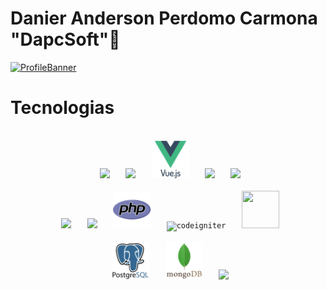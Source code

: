 # Danier Anderson Perdomo Carmona "DapcSoft"👋

[![ProfileBanner](https://github.com/Davekibh/Davekibh/blob/main/Images/Banner%20Image.png)](https://Davekibh.github.io)

# Tecnologias
<div align="center">
<br />
 <code>  <img  src="https://www.vectorlogo.zone/logos/reactjs/reactjs-ar21.svg"> </code>
 <code>  <img  src="https://www.vectorlogo.zone/logos/angular/angular-ar21.svg"> </code>
 <code>  <img  width="60" src="https://raw.githubusercontent.com/devicons/devicon/master/icons/vuejs/vuejs-original-wordmark.svg"> </code>
 <code>  <img  width="60" src="https://raw.githubusercontent.com/prplx/svg-logos/5585531d45d294869c4eaab4d7cf2e9c167710a9/svg/materialize.svg"> </code>
 <code>  <img  src="https://www.vectorlogo.zone/logos/getbootstrap/getbootstrap-ar21.svg"> </code>
<br />
</div>
<div align="center">
<br />
 <code>  <img  src="https://www.vectorlogo.zone/logos/javascript/javascript-ar21.svg"> </code>
 <code>  <img  src="https://www.vectorlogo.zone/logos/typescriptlang/typescriptlang-ar21.svg"> </code>
 <code>  <img  width="60" src="https://raw.githubusercontent.com/devicons/devicon/master/icons/php/php-original.svg"> </code>
 <code>  <img  src="https://cdn.worldvectorlogo.com/logos/codeigniter.svg" alt="codeigniter" width="60" height="60"> </code>
 <code>  <img  src="https://images.icon-icons.com/2699/PNG/512/laravel_logo_icon_170314.png" width="60" height="60""> </code>
<br />
</div>

<div align="center">
<br />
 <code>  <img   width="60"src="https://raw.githubusercontent.com/devicons/devicon/master/icons/postgresql/postgresql-original-wordmark.svg"> </code>
 <code>  <img   width="60"src="https://raw.githubusercontent.com/devicons/devicon/master/icons/mongodb/mongodb-original-wordmark.svg"> </code>
  <code>  <img  src="https://www.vectorlogo.zone/logos/mysql/mysql-ar21.svg"> </code>


<br />
</div>



